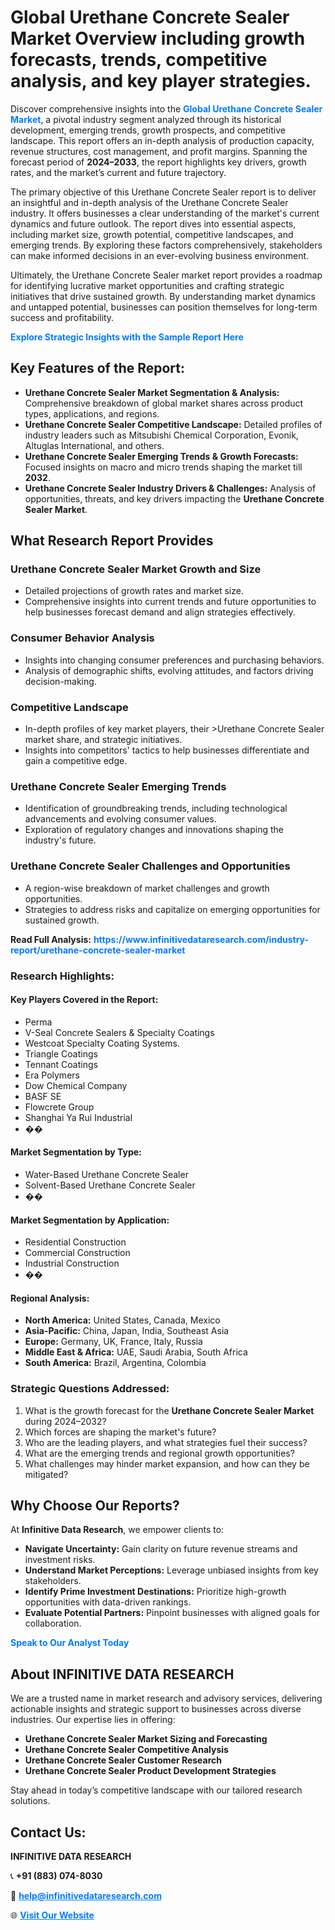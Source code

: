 <h1>Global Urethane Concrete Sealer Market Overview including growth forecasts, trends, competitive analysis, and key player strategies.</h1>
<p>
Discover comprehensive insights into the 
<a href="https://www.infinitivedataresearch.com/industry-report/urethane-concrete-sealer-market" rel="dofollow" style="color: #007BFF; text-decoration: none;"><strong>Global Urethane Concrete Sealer Market</strong></a>, a pivotal industry segment analyzed through its historical development, emerging trends, growth prospects, and competitive landscape. This report offers an in-depth analysis of production capacity, revenue structures, cost management, and profit margins. Spanning the forecast period of <strong>2024–2033</strong>, the report highlights key drivers, growth rates, and the market’s current and future trajectory.
</p>
<p>
The primary objective of this Urethane Concrete Sealer report is to deliver an insightful and in-depth analysis of the Urethane Concrete Sealer industry. It offers businesses a clear understanding of the market's current dynamics and future outlook. The report dives into essential aspects, including market size, growth potential, competitive landscapes, and emerging trends. By exploring these factors comprehensively, stakeholders can make informed decisions in an ever-evolving business environment.
</p>
<p>
Ultimately, the Urethane Concrete Sealer market report provides a roadmap for identifying lucrative market opportunities and crafting strategic initiatives that drive sustained growth. By understanding market dynamics and untapped potential, businesses can position themselves for long-term success and profitability.
</p>
<p>
<a href="https://www.infinitivedataresearch.com/request-sample/reportId=107903" style="color: #007BFF; text-decoration: none;"><strong>Explore Strategic Insights with the Sample Report Here</strong></a>
</p>

<h2>Key Features of the Report:</h2>
<ul>
<li><strong>Urethane Concrete Sealer Market Segmentation & Analysis:</strong> Comprehensive breakdown of global market shares across product types, applications, and regions.</li>
<li><strong>Urethane Concrete Sealer Competitive Landscape:</strong> Detailed profiles of industry leaders such as Mitsubishi Chemical Corporation, Evonik, Altuglas International, and others.</li>
<li><strong>Urethane Concrete Sealer Emerging Trends & Growth Forecasts:</strong> Focused insights on macro and micro trends shaping the market till <strong>2032</strong>.</li>
<li><strong>Urethane Concrete Sealer Industry Drivers & Challenges:</strong> Analysis of opportunities, threats, and key drivers impacting the <strong>Urethane Concrete Sealer Market</strong>.</li>
</ul>

<h2>What Research Report Provides</h2>
<h3>Urethane Concrete Sealer Market Growth and Size</h3>
<ul>
<li>Detailed projections of growth rates and market size.</li>
<li>Comprehensive insights into current trends and future opportunities to help businesses forecast demand and align strategies effectively.</li>
</ul>

<h3>Consumer Behavior Analysis</h3>
<ul>
<li>Insights into changing consumer preferences and purchasing behaviors.</li>
<li>Analysis of demographic shifts, evolving attitudes, and factors driving decision-making.</li>
</ul>

<h3>Competitive Landscape</h3>
<ul>
<li>In-depth profiles of key market players, their >Urethane Concrete Sealer market share, and strategic initiatives.</li>
<li>Insights into competitors' tactics to help businesses differentiate and gain a competitive edge.</li>
</ul>

<h3>Urethane Concrete Sealer Emerging Trends</h3>
<ul>
<li>Identification of groundbreaking trends, including technological advancements and evolving consumer values.</li>
<li>Exploration of regulatory changes and innovations shaping the industry's future.</li>
</ul>

<h3>Urethane Concrete Sealer Challenges and Opportunities</h3>
<ul>
<li>A region-wise breakdown of market challenges and growth opportunities.</li>
<li>Strategies to address risks and capitalize on emerging opportunities for sustained growth.</li>
</ul>
<p><strong>Read Full Analysis:</strong> <a href="https://www.infinitivedataresearch.com/industry-report/urethane-concrete-sealer-market" rel="dofollow" style="color: #007BFF; text-decoration: none;"><strong>https://www.infinitivedataresearch.com/industry-report/urethane-concrete-sealer-market</strong></a></p>
<h3>Research Highlights:</h3>
<h4>Key Players Covered in the Report:</h4>
<ul><li>Perma</li><li>V-Seal Concrete Sealers &amp; Specialty Coatings</li><li>Westcoat Specialty Coating Systems.</li><li>Triangle Coatings</li><li>Tennant Coatings</li><li>Era Polymers</li><li>Dow Chemical Company</li><li>BASF SE</li><li>Flowcrete Group</li><li>Shanghai Ya Rui Industrial</li><li>��</li></ul>
<h4>Market Segmentation by Type:</h4>
<ul><li>Water-Based Urethane Concrete Sealer</li><li>Solvent-Based Urethane Concrete Sealer</li><li>��</li></ul>
<h4>Market Segmentation by Application:</h4>
<ul><li>Residential Construction</li><li>Commercial Construction</li><li>Industrial Construction</li><li>��</li></ul>

<h4>Regional Analysis:</h4>
<ul>
<li><strong>North America:</strong> United States, Canada, Mexico</li>
<li><strong>Asia-Pacific:</strong> China, Japan, India, Southeast Asia</li>
<li><strong>Europe:</strong> Germany, UK, France, Italy, Russia</li>
<li><strong>Middle East & Africa:</strong> UAE, Saudi Arabia, South Africa</li>
<li><strong>South America:</strong> Brazil, Argentina, Colombia</li>
</ul>

<h3>Strategic Questions Addressed:</h3>
<ol>
<li>What is the growth forecast for the <strong>Urethane Concrete Sealer Market</strong> during 2024–2032?</li>
<li>Which forces are shaping the market's future?</li>
<li>Who are the leading players, and what strategies fuel their success?</li>
<li>What are the emerging trends and regional growth opportunities?</li>
<li>What challenges may hinder market expansion, and how can they be mitigated?</li>
</ol>

<h2>Why Choose Our Reports?</h2>
<p>At <strong>Infinitive Data Research</strong>, we empower clients to:</p>
<ul>
<li><strong>Navigate Uncertainty:</strong> Gain clarity on future revenue streams and investment risks.</li>
<li><strong>Understand Market Perceptions:</strong> Leverage unbiased insights from key stakeholders.</li>
<li><strong>Identify Prime Investment Destinations:</strong> Prioritize high-growth opportunities with data-driven rankings.</li>
<li><strong>Evaluate Potential Partners:</strong> Pinpoint businesses with aligned goals for collaboration.</li>
</ul>
<p><a href="https://www.infinitivedataresearch.com/industry-report/urethane-concrete-sealer-market" rel="dofollow" style="color: #007BFF; text-decoration: none;"><strong>Speak to Our Analyst Today</strong></a></p>

<h2>About INFINITIVE DATA RESEARCH</h2>
<p>We are a trusted name in market research and advisory services, delivering actionable insights and strategic support to businesses across diverse industries. Our expertise lies in offering:</p>
<ul>
<li><strong>Urethane Concrete Sealer Market Sizing and Forecasting</strong></li>
<li><strong>Urethane Concrete Sealer Competitive Analysis</strong></li>
<li><strong>Urethane Concrete Sealer Customer Research</strong></li>
<li><strong>Urethane Concrete Sealer Product Development Strategies</strong></li>
</ul>
<p>Stay ahead in today’s competitive landscape with our tailored research solutions.</p>

<h2>Contact Us:</h2>
<p><strong>INFINITIVE DATA RESEARCH</strong></p>
<p>📞 <strong>+91 (883) 074-8030</strong></p>
<p>📧 <strong><a href="mailto:help@infinitivedataresearch.com" style="color: #007BFF;">help@infinitivedataresearch.com</a></strong></p>
<p>🌐 <strong><a href="https://www.infinitivedataresearch.com" rel="dofollow" style="color: #007BFF;">Visit Our Website</a></strong></p>